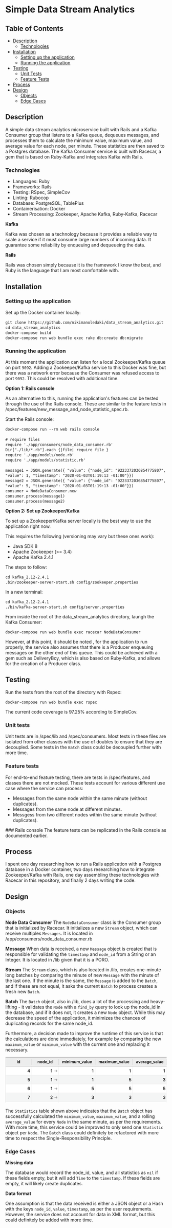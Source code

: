 # Simple Data Stream Analytics

## Table of Contents
  * [Description](#description)
    * [Technologies](#technologies)
  * [Installation](#installation)
    * [Setting up the application](#setting-up-the-application)
    * [Running the application](#running-the-application)
  * [Testing](#testing)
    * [Unit Tests](#unit-tests)
    * [Feature Tests](#feature-tests)
  * [Process](#process)
  * [Design](#design)
    * [Objects](#objects)
    * [Edge Cases](#edge-cases)

## Description
A simple data stream analytics microservice built with Rails and a Kafka Consumer group that listens to a Kafka queue, dequeues messages, and processes them to calculate the minimum value, maximum value, and average value for each node, per minute. These statistics are then saved to a Postgres database. The Kafka Consumer service is built with Racecar, a gem that is based on Ruby-Kafka and integrates Kafka with Rails. 

### Technologies

- Languages: Ruby
- Frameworks: Rails
- Testing: RSpec, SimpleCov
- Linting: Rubocop
- Database: PostgreSQL, TablePlus
- Containerisation: Docker
- Stream Processing: Zookeeper, Apache Kafka, Ruby-Kafka, Racecar

**Kafka**

Kafka was chosen as a technology because it provides a reliable way to scale a service if it must consume large numbers of incoming data. It guarantee some reliability by enqueuing and dequeueing the data.

**Rails** 

Rails was chosen simply because it is the framework I know the best, and Ruby is the language that I am most comfortable with.

## Installation

### Setting up the application

Set up the Docker container locally:

```
git clone https://github.com/nikimanoledaki/data_stream_analytics.git
cd data_stream_analytics
docker-compose build
docker-compose run web bundle exec rake db:create db:migrate
```

### Running the application

At this moment the application can listen for a local Zookeeper/Kafka queue on port `9092`. Adding a Zookeeper/Kafka service to this Docker was fine, but there was a network error because the Consumer was refused access to port `9092`. This could be resolved with additional time.

**Option 1: Rails console**

As an alternative to this, running the application's features can be tested through the use of the Rails console. These are similar to the feature tests in /spec/features/new_message_and_node_statistic_spec.rb.

Start the Rails console:
```
docker-compose run --rm web rails console

# require files 
require './app/consumers/node_data_consumer.rb'
Dir["./lib/*.rb"].each {|file| require file }
require './app/models/node.rb'
require './app/models/statistic.rb'

message1 = JSON.generate({ "value": {"node_id": "9223372036854775807", "value": 1, "timestamp": "2020-01-03T01:19:13 -01:00"}})
message2 = JSON.generate({ "value": {"node_id": "9223372036854775807", "value": 5, "timestamp": "2020-01-03T01:19:13 -01:00"}})
consumer = NodeDataConsumer.new
consumer.process(message1)
consumer.process(message2)
```

**Option 2: Set up Zookeeper/Kafka**

To set up a Zookeeper/Kafka server locally is the best way to use the application right now. 

This requires the following (versioning may vary but these ones work):
- Java SDK 8
- Apache Zookeeper (>= 3.4)
- Apache Kafka 2.4.1

The steps to follow:
```
cd kafka_2.12-2.4.1
.bin/zookeeper-server-start.sh config/zookeeper.properties
```

In a new terminal:
```
cd kafka_2.12-2.4.1
./bin/kafka-server-start.sh config/server.properties
```

From inside the root of the data_stream_analytics directory, laungh the Kafka Consumer:
```
docker-compose run web bundle exec racecar NodeDataConsumer
```

However, at this point, it should be noted , for the application to run properly, the service also assumes that there is a Producer enqueuing messages on the other end of this queue. This could be achieved with a gem such as DeliveryBoy, which is also based on Ruby-Kafka, and allows for the creation of a Producer class.


## Testing

Run the tests from the root of the directory with Rspec:

```
docker-compose run web bundle exec rspec
```

The current code coverage is 97.25% according to SimpleCov.

### Unit tests 

Unit tests are in /spec/lib and /spec/consumers. Most tests in these files are isolated from other classes with the use of doubles to ensure that they are decoupled. Some tests in the `Batch` class could be decoupled further with more time.

### Feature tests

For end-to-end feature testing, there are tests in /spec/features, and classes there are not mocked. These tests account for various different use case where the service can process: 
- Messages from the same node within the same minute (without duplicates).
- Messages from the same node at different minutes.
- Messgess from two different nodes within the same minute (without duplicates).

### Rails console
The feature tests can be replicated in the Rails console as documented earlier.

## Process
I spent one day researching how to run a Rails application with a Postgres database in a Docker container, two days researching how to integrate Zookeeper/Kafka with Rails, one day assembling these technologies with Racecar in this repository, and finally 2 days writing the code. 

## Design

### Objects

**Node Data Consumer**
The `NodeDataConsumer` class is the Consumer group that is initialized by Racecar. It initializes a new `Stream` object, which can receive multiples `Messages`. It is located in /app/consumers/node_data_consumer.rb

**Message**
When data is received, a new `Message` object is created that is responsible for validating the `timestamp` and `node_id` from a String or an Integer. It is located in /lib given that it is a PORO.

**Stream**
The `Stream` class, which is also located in /lib, creates one-minute long batches by comparing the minute of new `Message` with the minute of the last one. If the minute is the same, the `Message` is added to the `Batch`, and if these are not equal, it asks the current `Batch` to process creates a fresh new `Batch`. 

**Batch**
The `Batch` object, also in /lib, does a lot of the processing and heavy-lifting - it validates the `Node` with a `find_by` query to look up the node_id in the database, and if it does not, it creates a new `Node` object. While this may decrease the speed of the application, it minimizes the chances of duplicating records for the same node_id.

Furthermore, a decision made to improve the runtime of this service is that the calculations are done immediately, for example by comparing the new `maximum_value` or `minimum_value` with the current one and replacing it necessary. 

![Statistics Table](/app/assets/images/statistics.png)

The `Statistics` table shown above indicates that the `Batch` object has successfully calculated the `minimum_value`, `maximum_value`, and a rolling `average_value` for every `Node` in the same minute, as per the requirements. With more time, this service could be improved to only send one `Statistic` object per `Node`. The `Batch` class could definitely be refactored with more time to respect the Single-Responsibility Principle.

### Edge Cases

**Missing data**

The database would record the node_id, value, and all statistics as `nil` if these fields empty, but it will add `Time` to the `timestamp`. If these fields are empty, it will likely create duplicates.

**Data format**

One assumption is that the data received is either a JSON object or a Hash with the keys `node_id`, `value`, `timestamp`, as per the user requirements. However, the service does not account for data in XML format, but this could definitely be added with more time.
